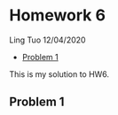 Homework 6
================
Ling Tuo
12/04/2020

-   [Problem 1](#problem-1)

This is my solution to HW6.

Problem 1
---------
